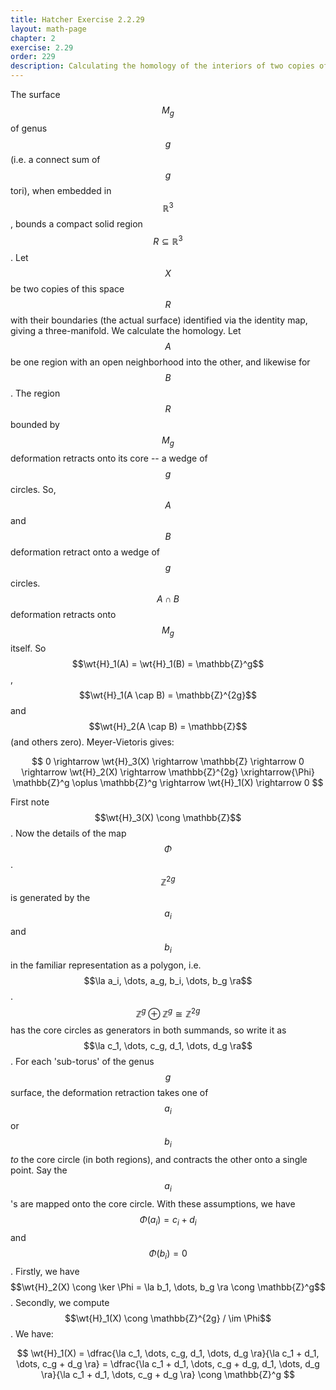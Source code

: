 ```yaml
---
title: Hatcher Exercise 2.2.29
layout: math-page
chapter: 2
exercise: 2.29
order: 229
description: Calculating the homology of the interiors of two copies of a 2-surface identified along the 2-surface itself
---
```



The surface $$M_g$$ of genus $$g$$ (i.e. a connect sum of $$g$$ tori), when embedded in $$\mathbb{R}^3$$, bounds a compact solid region $$R \subseteq \mathbb{R}^3$$.
Let $$X$$ be two copies of this space $$R$$ with their boundaries (the actual surface) identified via the identity map, giving a three-manifold.
We calculate the homology.
Let $$A$$ be one region with an open neighborhood into the other, and likewise for $$B$$.
The region $$R$$ bounded by $$M_g$$ deformation retracts onto its core -- a wedge of $$g$$ circles.
So, $$A$$ and $$B$$ deformation retract onto a wedge of $$g$$ circles.
$$A \cap B$$ deformation retracts onto $$M_g$$ itself.
So $$\wt{H}_1(A) = \wt{H}_1(B) = \mathbb{Z}^g$$, $$\wt{H}_1(A \cap B) = \mathbb{Z}^{2g}$$ and $$\wt{H}_2(A \cap B) = \mathbb{Z}$$ (and others zero).
Meyer-Vietoris gives:

$$
0 \rightarrow \wt{H}_3(X) \rightarrow \mathbb{Z} \rightarrow 0 \rightarrow \wt{H}_2(X) \rightarrow \mathbb{Z}^{2g} \xrightarrow{\Phi} \mathbb{Z}^g \oplus \mathbb{Z}^g \rightarrow \wt{H}_1(X) \rightarrow 0
$$

First note $$\wt{H}_3(X) \cong \mathbb{Z}$$.
Now the details of the map $$\Phi$$.
$$\mathbb{Z}^{2g}$$ is generated by the $$a_i$$ and $$b_i$$ in the familiar representation as a polygon, i.e. $$\la a_i, \dots, a_g, b_i, \dots, b_g \ra$$.
$$\mathbb{Z}^g \oplus \mathbb{Z}^g \cong \mathbb{Z}^{2g}$$ has the core circles as generators in both summands, so write it as $$\la c_1, \dots, c_g, d_1, \dots, d_g \ra$$.
For each 'sub-torus' of the genus $$g$$ surface, the deformation retraction takes one of $$a_i$$ or $$b_i$$ *to* the core circle (in both regions), and contracts the other onto a single point.
Say the $$a_i$$'s are mapped onto the core circle.
With these assumptions, we have $$\Phi(a_i) = c_i + d_i$$ and $$\Phi(b_i) = 0$$.
Firstly, we have $$\wt{H}_2(X) \cong \ker \Phi = \la b_1, \dots, b_g \ra \cong \mathbb{Z}^g$$.
Secondly, we compute $$\wt{H}_1(X) \cong \mathbb{Z}^{2g} / \im \Phi$$.
We have:

$$
\wt{H}_1(X) = \dfrac{\la c_1, \dots, c_g, d_1, \dots, d_g \ra}{\la c_1 + d_1, \dots, c_g + d_g \ra}
= \dfrac{\la c_1 + d_1, \dots, c_g + d_g, d_1, \dots, d_g \ra}{\la c_1 + d_1, \dots, c_g + d_g \ra} \cong \mathbb{Z}^g
$$
